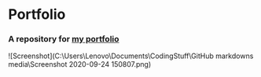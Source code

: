 # Portfolio
### A repository for [my portfolio](https://electromorphous.github.io)
![Screenshot](C:\Users\Lenovo\Documents\CodingStuff\GitHub markdowns media\Screenshot 2020-09-24 150807.png)
